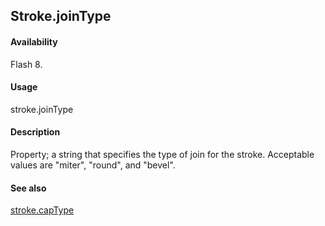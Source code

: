 ## Stroke.joinType

#### Availability

Flash 8.

#### Usage

stroke.joinType

#### Description

Property; a string that specifies the type of join for the stroke. Acceptable values are "miter", "round", and "bevel".

#### See also

[stroke.capType](../Stroke_object/stroke1.md)
